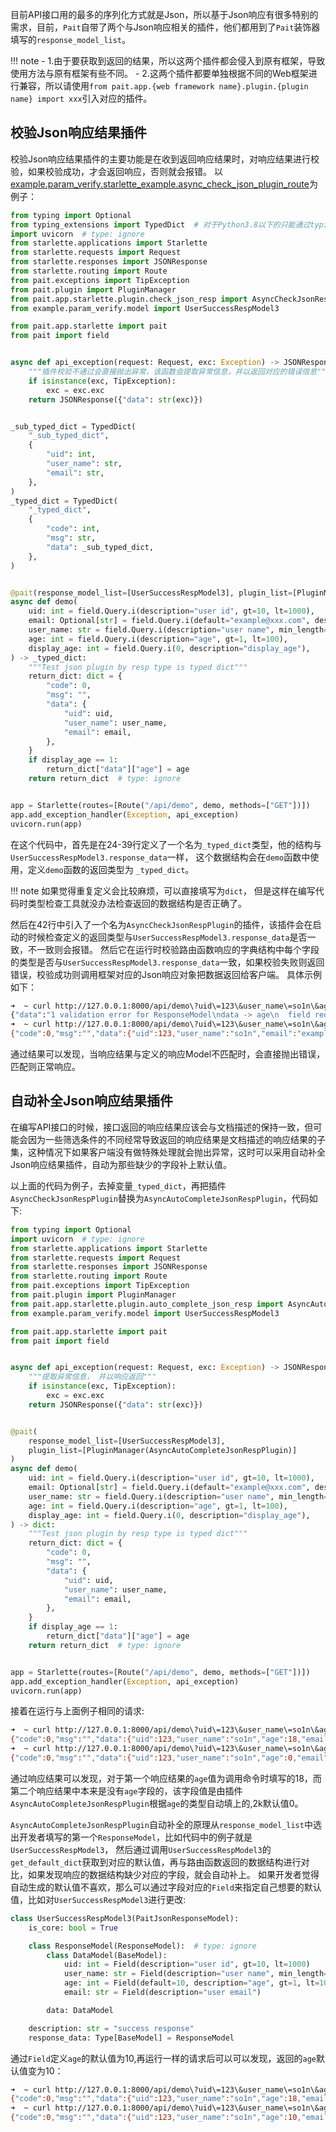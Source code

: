 目前API接口用的最多的序列化方式就是Json，所以基于Json响应有很多特别的需求，目前，`Pait`自带了两个与Json响应相关的插件，他们都用到了`Pait`装饰器填写的`response_model_list`。


!!! note
    - 1.由于要获取到返回的结果，所以这两个插件都会侵入到原有框架，导致使用方法与原有框架有些不同。
    - 2.这两个插件都要单独根据不同的Web框架进行兼容，所以请使用`from pait.app.{web framework name}.plugin.{plugin name} import xxx`引入对应的插件。

## 校验Json响应结果插件
校验Json响应结果插件的主要功能是在收到返回响应结果时，对响应结果进行校验，如果校验成功，才会返回响应，否则就会报错。
以[example.param_verify.starlette_example.async_check_json_plugin_route](https://github.com/so1n/pait/blob/master/example/param_verify/starlette_example.py#L590)为例子：
```py linenums="1"
from typing import Optional
from typing_extensions import TypedDict  # 对于Python3.8以下的只能通过typing_extensions引入
import uvicorn  # type: ignore
from starlette.applications import Starlette
from starlette.requests import Request
from starlette.responses import JSONResponse
from starlette.routing import Route
from pait.exceptions import TipException
from pait.plugin import PluginManager
from pait.app.starlette.plugin.check_json_resp import AsyncCheckJsonRespPlugin
from example.param_verify.model import UserSuccessRespModel3

from pait.app.starlette import pait
from pait import field


async def api_exception(request: Request, exc: Exception) -> JSONResponse:
    """插件校验不通过会直接抛出异常，该函数会提取异常信息，并以返回对应的错误信息"""
    if isinstance(exc, TipException):
        exc = exc.exc
    return JSONResponse({"data": str(exc)})


_sub_typed_dict = TypedDict(
    "_sub_typed_dict",
    {
        "uid": int,
        "user_name": str,
        "email": str,
    },
)
_typed_dict = TypedDict(
    "_typed_dict",
    {
        "code": int,
        "msg": str,
        "data": _sub_typed_dict,
    },
)


@pait(response_model_list=[UserSuccessRespModel3], plugin_list=[PluginManager(AsyncCheckJsonRespPlugin)])
async def demo(
    uid: int = field.Query.i(description="user id", gt=10, lt=1000),
    email: Optional[str] = field.Query.i(default="example@xxx.com", description="user email"),
    user_name: str = field.Query.i(description="user name", min_length=2, max_length=4),
    age: int = field.Query.i(description="age", gt=1, lt=100),
    display_age: int = field.Query.i(0, description="display_age"),
) -> _typed_dict:
    """Test json plugin by resp type is typed dict"""
    return_dict: dict = {
        "code": 0,
        "msg": "",
        "data": {
            "uid": uid,
            "user_name": user_name,
            "email": email,
        },
    }
    if display_age == 1:
        return_dict["data"]["age"] = age
    return return_dict  # type: ignore


app = Starlette(routes=[Route("/api/demo", demo, methods=["GET"])])
app.add_exception_handler(Exception, api_exception)
uvicorn.run(app)
```
在这个代码中，首先是在24-39行定义了一个名为`_typed_dict`类型，他的结构与`UserSuccessRespModel3.response_data`一样，
这个数据结构会在`demo`函数中使用，定义`demo`函数的返回类型为 `_typed_dict`。

!!! note
    如果觉得重复定义会比较麻烦，可以直接填写为`dict`， 但是这样在编写代码时类型检查工具就没办法检查返回的数据结构是否正确了。

然后在42行中引入了一个名为`AsyncCheckJsonRespPlugin`的插件，该插件会在启动的时候检查定义的返回类型与`UserSuccessRespModel3.response_data`是否一致，不一致则会报错。
然后它在运行时校验路由函数响应的字典结构中每个字段的类型是否与`UserSuccessRespModel3.response_data`一致，如果校验失败则返回错误，校验成功则调用框架对应的Json响应对象把数据返回给客户端。
具体示例如下：
```bash
➜  ~ curl http://127.0.0.1:8000/api/demo\?uid\=123\&user_name\=so1n\&age\=18
{"data":"1 validation error for ResponseModel\ndata -> age\n  field required (type=value_error.missing)"}%
➜  ~ curl http://127.0.0.1:8000/api/demo\?uid\=123\&user_name\=so1n\&age\=18\&display_age\=1
{"code":0,"msg":"","data":{"uid":123,"user_name":"so1n","email":"example@xxx.com","age":18}}%
```
通过结果可以发现，当响应结果与定义的响应Model不匹配时，会直接抛出错误，匹配则正常响应。

## 自动补全Json响应结果插件
在编写API接口的时候，接口返回的响应结果应该会与文档描述的保持一致，但可能会因为一些筛选条件的不同经常导致返回的响应结果是文档描述的响应结果的子集，这种情况下如果客户端没有做特殊处理就会抛出异常，这时可以采用自动补全Json响应结果插件，自动为那些缺少的字段补上默认值。

以上面的代码为例子，去掉变量`_typed_dict`，再把插件`AsyncCheckJsonRespPlugin`替换为`AsyncAutoCompleteJsonRespPlugin`，代码如下:
```py hl_lines="23-26"
from typing import Optional
import uvicorn  # type: ignore
from starlette.applications import Starlette
from starlette.requests import Request
from starlette.responses import JSONResponse
from starlette.routing import Route
from pait.exceptions import TipException
from pait.plugin import PluginManager
from pait.app.starlette.plugin.auto_complete_json_resp import AsyncAutoCompleteJsonRespPlugin
from example.param_verify.model import UserSuccessRespModel3

from pait.app.starlette import pait
from pait import field


async def api_exception(request: Request, exc: Exception) -> JSONResponse:
    """提取异常信息， 并以响应返回"""
    if isinstance(exc, TipException):
        exc = exc.exc
    return JSONResponse({"data": str(exc)})


@pait(
    response_model_list=[UserSuccessRespModel3],
    plugin_list=[PluginManager(AsyncAutoCompleteJsonRespPlugin)]
)
async def demo(
    uid: int = field.Query.i(description="user id", gt=10, lt=1000),
    email: Optional[str] = field.Query.i(default="example@xxx.com", description="user email"),
    user_name: str = field.Query.i(description="user name", min_length=2, max_length=4),
    age: int = field.Query.i(description="age", gt=1, lt=100),
    display_age: int = field.Query.i(0, description="display_age"),
) -> dict:
    """Test json plugin by resp type is typed dict"""
    return_dict: dict = {
        "code": 0,
        "msg": "",
        "data": {
            "uid": uid,
            "user_name": user_name,
            "email": email,
        },
    }
    if display_age == 1:
        return_dict["data"]["age"] = age
    return return_dict  # type: ignore


app = Starlette(routes=[Route("/api/demo", demo, methods=["GET"])])
app.add_exception_handler(Exception, api_exception)
uvicorn.run(app)
```
接着在运行与上面例子相同的请求:
```bash
➜  ~ curl http://127.0.0.1:8000/api/demo\?uid\=123\&user_name\=so1n\&age\=18\&display_age\=1
{"code":0,"msg":"","data":{"uid":123,"user_name":"so1n","age":18,"email":"example@xxx.com"}}%
➜  ~ curl http://127.0.0.1:8000/api/demo\?uid\=123\&user_name\=so1n\&age\=18
{"code":0,"msg":"","data":{"uid":123,"user_name":"so1n","age":0,"email":"example@xxx.com"}}%
```
通过响应结果可以发现，对于第一个响应结果的`age`值为调用命令时填写的18，而第二个响应结果中本来是没有`age`字段的，该字段值是由插件`AsyncAutoCompleteJsonRespPlugin`根据`age`的类型自动填上的,2k默认值0。

`AsyncAutoCompleteJsonRespPlugin`自动补全的原理从`response_model_list`中选出开发者填写的第一个`ResponseModel`，比如代码中的例子就是`UserSuccessRespModel3`，
然后通过调用`UserSuccessRespModel3`的`get_default_dict`获取到对应的默认值，再与路由函数返回的数据结构进行对比，如果发现响应的数据结构缺少对应的字段，就会自动补上。
如果开发者觉得自动生成的默认值不喜欢，那么可以通过字段对应的`Field`来指定自己想要的默认值，比如对`UserSuccessRespModel3`进行更改:
```py hl_lines="8"
class UserSuccessRespModel3(PaitJsonResponseModel):
    is_core: bool = True

    class ResponseModel(ResponseModel):  # type: ignore
        class DataModel(BaseModel):
            uid: int = Field(description="user id", gt=10, lt=1000)
            user_name: str = Field(description="user name", min_length=2, max_length=4)
            age: int = Field(default=10, description="age", gt=1, lt=100)
            email: str = Field(description="user email")

        data: DataModel

    description: str = "success response"
    response_data: Type[BaseModel] = ResponseModel
```
通过`Field`定义`age`的默认值为10,再运行一样的请求后可以可以发现，返回的`age`默认值变为10：
```bash
➜  ~ curl http://127.0.0.1:8000/api/demo\?uid\=123\&user_name\=so1n\&age\=18\&display_age\=1
{"code":0,"msg":"","data":{"uid":123,"user_name":"so1n","age":18,"email":"example@xxx.com"}}%
➜  ~ curl http://127.0.0.1:8000/api/demo\?uid\=123\&user_name\=so1n\&age\=18
{"code":0,"msg":"","data":{"uid":123,"user_name":"so1n","age":10,"email":"example@xxx.com"}}%
```
